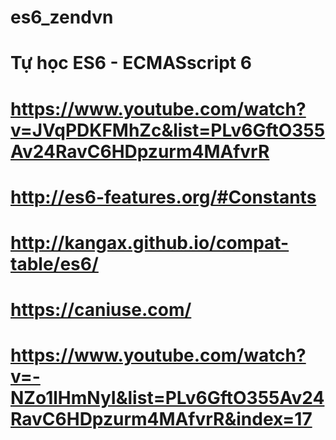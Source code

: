 # es6_zendvn

# Tự học ES6 - ECMASscript 6
# https://www.youtube.com/watch?v=JVqPDKFMhZc&list=PLv6GftO355Av24RavC6HDpzurm4MAfvrR

# http://es6-features.org/#Constants
# http://kangax.github.io/compat-table/es6/
# https://caniuse.com/

# https://www.youtube.com/watch?v=-NZo1lHmNyI&list=PLv6GftO355Av24RavC6HDpzurm4MAfvrR&index=17